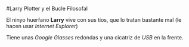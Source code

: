 #Larry Plotter y el Bucle Filosofal

El ninyo huerfano **Larry** vive con sus tios, que lo tratan bastante mal (le hacen usar *Internet Explorer*)

Tiene unas *Google Glasses* redondas y una cicatriz de *USB* en la frente.